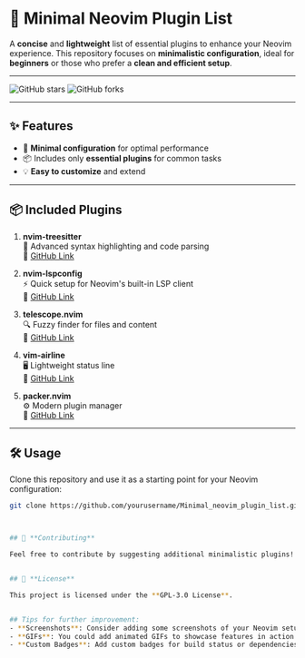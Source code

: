 # 🚀 **Minimal Neovim Plugin List**

A **concise** and **lightweight** list of essential plugins to enhance your Neovim experience. This repository focuses on **minimalistic configuration**, ideal for **beginners** or those who prefer a **clean and efficient setup**.

---

![GitHub stars](https://img.shields.io/github/stars/yourusername/Minimal_neovim_plugin_list?style=social)
![GitHub forks](https://img.shields.io/github/forks/yourusername/Minimal_neovim_plugin_list?style=social)

---

## ✨ **Features**
- 🚀 **Minimal configuration** for optimal performance  
- 📦 Includes only **essential plugins** for common tasks  
- 💡 **Easy to customize** and extend  

---

## 📦 **Included Plugins**

1. **nvim-treesitter**  
   📝 Advanced syntax highlighting and code parsing  
   🔗 [GitHub Link](https://github.com/nvim-treesitter/nvim-treesitter)  

2. **nvim-lspconfig**  
   ⚡ Quick setup for Neovim's built-in LSP client  
   🔗 [GitHub Link](https://github.com/neovim/nvim-lspconfig)  

3. **telescope.nvim**  
   🔍 Fuzzy finder for files and content  
   🔗 [GitHub Link](https://github.com/nvim-telescope/telescope.nvim)  

4. **vim-airline**  
   🖥️ Lightweight status line  
   🔗 [GitHub Link](https://github.com/vim-airline/vim-airline)  

5. **packer.nvim**  
   ⚙️ Modern plugin manager  
   🔗 [GitHub Link](https://github.com/wbthomason/packer.nvim)  

---

## 🛠️ **Usage**

Clone this repository and use it as a starting point for your Neovim configuration:

```bash
git clone https://github.com/yourusername/Minimal_neovim_plugin_list.git ~/.config/nvim



## 🤝 **Contributing**

Feel free to contribute by suggesting additional minimalistic plugins!


## 📜 **License**

This project is licensed under the **GPL-3.0 License**.


## Tips for further improvement:
- **Screenshots**: Consider adding some screenshots of your Neovim setup or a demo.
- **GIFs**: You could add animated GIFs to showcase features in action.
- **Custom Badges**: Add custom badges for build status or dependencies.